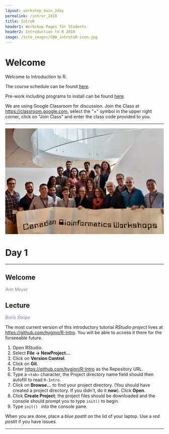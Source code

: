 ```yaml
---
layout: workshop_main_2day
permalink: /intror_2018
title: IntroR
header1: Workshop Pages for Students
header2: Introduction to R 2018
image: /site_images/CBW_introtoR-icon.jpg
---
```

# Welcome <a id="welcome"></a>

Welcome to Introduction to R.  

The course schedule can be found [here](https://bioinformaticsdotca.github.io/intror_2018_schedule). 

Pre-work including programs to install can be found [here](https://bioinformaticsdotca.github.io/intror_2018_prework).  

We are using Google Classroom for discussion. Join the Class at https://classroom.google.com, select the "+" symbol in the upper right corner, click on "Join Class" and enter the class code provided to you.

***

<img src="https://github.com/bioinformaticsdotca/IntroR_2018/blob/master/CBW-may-14-2018.jpg?raw=true" alt="Class Photo" width="750" />

# Day 1 <a id="day1"></a>

***

## Welcome

*<font color="#827e9c">Ann Meyer</font>*

## Lecture

*<font color="#827e9c">Boris Steipe</font>* 

The most current version of this introductory tutorial *RStudio project* lives at <https://github.com/hyginn/R-Intro>. You will be able to access it there for the forseeable future.  
  
1. Open RStudio.  
2. Select **File → NewProject...**  
3. Click on **Version Control**.  
4. Click on **Git**.  
5. Enter <https://github.com/hyginn/R-Intro> as the Repository URL.  
6. Type a `<tab>` character, the Project directory name field should then autofill to read `R-Intro`.  
7. Click on **Browse...** to find your project directory. (You should have created a project directory. If you didn't, do it **now**). Click **Open**.  
8. Click **Create Project**; the project files should be downloaded and the console should prompt you to type `init()` to begin.  
9. Type `init() ` into the console pane.  

When you are done, place a _blue postIt_ on the lid of your laptop. Use a _red postIt_ if you have issues.  


***

